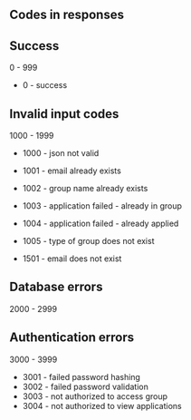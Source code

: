 ## Codes in responses

## Success

0 - 999

* 0 - success

## Invalid input codes

1000 - 1999

* 1000 - json not valid

* 1001 - email already exists
* 1002 - group name already exists
* 1003 - application failed - already in group
* 1004 - application failed - already applied
* 1005 - type of group does not exist


* 1501 - email does not exist

## Database errors

2000 - 2999

## Authentication errors

3000 - 3999

* 3001 - failed password hashing
* 3002 - failed password validation
* 3003 - not authorized to access group
* 3004 - not authorized to view applications
